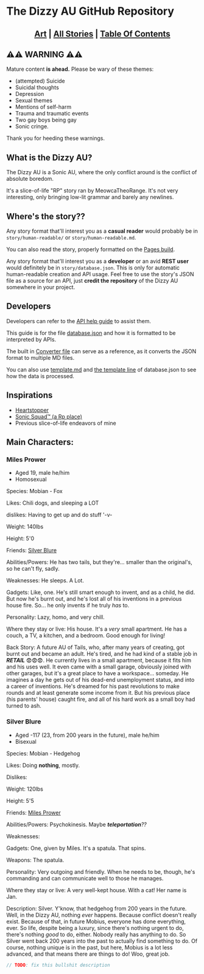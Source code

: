 # The Dizzy AU GitHub Repository
<h2 align="center">
  <a href="https://meowcatheorange.github.io/Dizzy-AU/art">Art</a> | <a href="https://meowcatheorange.github.io/Dizzy-AU/story/human-readable">All Stories</a> | <a href="https://meowcatheorange.github.io/Dizzy-AU/story/toc">Table Of Contents</a>
</h2>

## ⚠️⚠️ WARNING ⚠️⚠️

Mature content __is ahead.__ Please be wary of these themes:
- (attempted) Suicide
- Suicidal thoughts
- Depression
- Sexual themes
- Mentions of self-harm
- Trauma and traumatic events
- Two gay boys being gay
- Sonic cringe.

Thank you for heeding these warnings.

## What is the Dizzy AU?

The Dizzy AU is a Sonic AU, where the only conflict around is the conflict of absolute boredom.

It's a slice-of-life "RP" story ran by MeowcaTheoRange. 
It's not very interesting, only bringing low-lit grammar and barely any newlines.

## Where's the story??

Any story format that'll interest you as a **casual reader** would probably be in `story/human-readable/` or `story/human-readable.md`.

You can also read the story, properly formatted on the [Pages build](https://meowcatheorange.github.io/Dizzy-AU/index).

Any story format that'll interest you as a **developer** or an avid **REST user** would definitely be in `story/database.json`. This is only for automatic human-readable creation and API usage. 
Feel free to use the story's JSON file as a source for an API, just **credit the repository** of the Dizzy AU somewhere in your project.

## Developers

Developers can refer to the [API help guide](https://github.com/MeowcaTheoRange/Dizzy-AU/blob/main/help/api-guide.md) to assist them.

This guide is for the file [database.json](https://github.com/MeowcaTheoRange/Dizzy-AU/blob/main/story/database.json) and how it is formatted to be interpreted by APIs.

The built in [Converter file](https://github.com/MeowcaTheoRange/Dizzy-AU/blob/main/code/converter.js) can serve as a reference, as it converts the JSON format to multiple MD files.

You can also use [template.md](https://github.com/MeowcaTheoRange/Dizzy-AU/blob/main/story/human-readable/template.md) and [the template line](https://github.com/MeowcaTheoRange/Dizzy-AU/blob/4f008e60240881f853853abcbb273c1de2266fbf/story/database.json#L1374) of database.json to see how the data is processed.

## Inspirations

- [Heartstopper](https://aliceoseman.com/heartstopper/)
- [Sonic Squad™ (a Rp place)](https://discord.gg/SA9JDzfbWj)
- Previous slice-of-life endeavors of mine

## Main Characters:

### Miles Prower
- Aged 19, male he/him
- Homosexual

Species: Mobian - Fox

Likes: Chili dogs, and sleeping a LOT

dislikes: Having to get up and do stuff '-v-

Weight: 140lbs

Height: 5'0

Friends: [Silver Blure](#Silver-Blure)

Abilities/Powers: He has two tails, but they're... smaller than the original's, so he can't fly, sadly.

Weaknesses: He sleeps. A Lot.

Gadgets: Like, one. He's still smart enough to invent, and as a child, he did. But now he's burnt out, and he's lost all of his inventions in a previous house fire. So... he only invents if he truly *has* to.

Personality:  Lazy, homo, and very chill.

Where they stay or live: His house. It's a *very* small apartment. He has a couch, a TV, a kitchen, and a bedroom. Good enough for living!

Back Story: A future AU of Tails, who, after many years of creating, got burnt out and became an adult. 
He's tired, and he had kind of a stable job in ***RETAIL*** 😨😨😨.
He currently lives in a small apartment, because it fits him and his uses well. 
It even came with a small garage, obviously joined with other garages, but it's a great place to have a workspace... someday.
He imagines a day he gets out of his dead-end unemployment status, and into a career of inventions.
He's dreamed for his past revolutions to make rounds and at least generate some income from it. 
But his previous place (his parents' house) caught fire, and all of his hard work as a small boy had turned to ash.

### Silver Blure
- Aged -117 (23, from 200 years in the future), male he/him
- Bisexual

Species: Mobian - Hedgehog

Likes: Doing __nothing__, mostly.

Dislikes: 

Weight: 120lbs

Height: 5'5

Friends: [Miles Prower](#Miles-Prower)

Abilities/Powers: Psychokinesis. Maybe *__teleportation__??*

Weaknesses: 

Gadgets: One, given by Miles. It's a spatula. That spins.

Weapons: The spatula.

Personality: Very outgoing and friendly. When he needs to be, though, he's commanding and can communicate well to those he manages.

Where they stay or live: A very well-kept house. With a cat! Her name is Jan.

Description: Silver. Y'know, that hedgehog from 200 years in the future. 
Well, in the Dizzy AU, nothing *ever* happens. 
Because conflict doesn't really exist. Because of that, in future Mobius, everyone has done everything, ever.
So life, despite being a luxury, since there's nothing urgent to do, there's nothing _good_ to do, either. Nobody really has anything to do. 
So Silver went back 200 years into the past to actually find something to do. 
Of course, nothing unique is in the past, but here, Mobius is a lot less advanced, and that means there are things to do! Woo, great job.
```js
// TODO: fix this bullshit description
```

